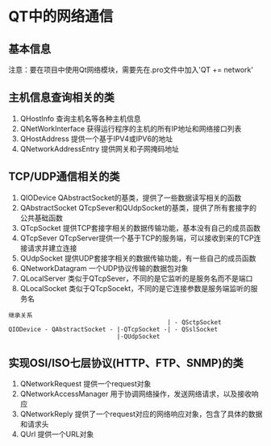# QT中的网络通信

## 基本信息
注意：要在项目中使用Qt网络模块，需要先在.pro文件中加入'QT += network'  


## 主机信息查询相关的类
1. QHostInfo
查询主机名等各种主机信息  
2. QNetWorkInterface
获得运行程序的主机的所有IP地址和网络接口列表  
3. QHostAddress
提供一个基于IPV4或IPV6的地址  
4. QNetworkAddressEntry
提供网关和子网掩码地址  


## TCP/UDP通信相关的类
1. QIODevice
QAbstractSocket的基类，提供了一些数据读写相关的函数  
2. QAbstractSocket
QTcpSever和QUdpSocket的基类，提供了所有套接字的公共基础函数  
3. QTcpSocket
提供TCP套接字相关的数据传输功能，基本没有自己的成员函数  
4. QTcpSever
QTcpServer提供一个基于TCP的服务端，可以接收到来的TCP连接请求并建立连接  
5. QUdpSocket
提供UDP套接字相关的数据传输功能，有一些自己的成员函数  
6. QNetworkDatagram
一个UDP协议传输的数据包对象  
7. QLocalServer
类似于QTcpSever，不同的是它监听的是服务名而不是端口  
8. QLocalSocket
类似于QTcpSocekt，不同的是它连接参数是服务端监听的服务名  
```
继承关系
                                            | - QSctpSocket
QIODevice - QAbstractSocket - |-QTcpSocket -| - QSslSocket
                              |-QUdpSocket
```


## 实现OSI/ISO七层协议(HTTP、FTP、SNMP)的类
1. QNetworkRequest
提供一个request对象  
2. QNetworkAccessManager
用于协调网络操作，发送网络请求，以及接收响应  
3. QNetworkReply
提供了一个request对应的网络响应对象，包含了具体的数据和请求头  
4. QUrl
提供一个URL对象  


